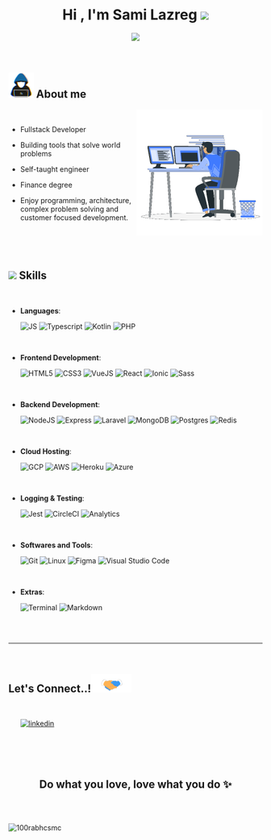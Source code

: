 <h1 align="center"><b>Hi , I'm Sami Lazreg </b><span><img src="https://media.giphy.com/media/hvRJCLFzcasrR4ia7z/giphy.gif" width="35"></span></h1>

<p align="center">
  <a href="https://github.com/DenverCoder1/readme-typing-svg"><img src="https://readme-typing-svg.herokuapp.com?font=Time+New+Roman&color=cyan&size=25&center=true&vCenter=true&width=600&height=100&lines=Passionate+Technologist..&hearts;++;Self-taught+Developer,;Computer+Geek,;Business+Minded,;Active+Learner,;Love+To+Build+Tech..<3"></a>
</p>


<br>

	
## <picture><img src = "https://github.com/xcitic/xcitic/raw/main/images/about_me.gif" width = 50px></picture> **About me**

<picture> <img align="right" src="https://github.com/xcitic/xcitic/raw/main/images/coder.gif" width = 250px></picture>

<br>

- Fullstack Developer

- Building tools that solve world problems 

- Self-taught engineer

- Finance degree

- Enjoy programming, architecture, complex problem solving and customer focused development.


<br>
<br>
<br>


## <img src="https://media2.giphy.com/media/QssGEmpkyEOhBCb7e1/giphy.gif?cid=ecf05e47a0n3gi1bfqntqmob8g9aid1oyj2wr3ds3mg700bl&rid=giphy.gif" width ="25"><b> Skills</b>
<br>

<p align="center">

- **Languages**:
    
    ![JS](https://img.shields.io/badge/JavaScript-F7DF1E?style=for-the-badge&logo=javascript&logoColor=black)
    ![Typescript](https://img.shields.io/badge/TypeScript-007ACC?style=for-the-badge&logo=typescript&logoColor=white)
    ![Kotlin](https://img.shields.io/badge/Kotlin-0095D5?&style=for-the-badge&logo=kotlin&logoColor=white)
    ![PHP](https://img.shields.io/badge/PHP-777BB4?style=for-the-badge&logo=php&logoColor=white)

<br>   
    
- **Frontend Development**:

   ![HTML5](https://img.shields.io/badge/HTML5%20-%23E34F26.svg?style=for-the-badge&logo=html5&logoColor=white)
   ![CSS3](https://img.shields.io/badge/CSS3-1572B6?style=for-the-badge&logo=css3&logoColor=white)
   ![VueJS](https://img.shields.io/badge/Vue.js-35495E?style=for-the-badge&logo=vue.js&logoColor=4FC08D)
   ![React](https://img.shields.io/badge/React-20232A?style=for-the-badge&logo=react&logoColor=61DAFB)
   ![Ionic](https://img.shields.io/badge/Ionic-3880FF?style=for-the-badge&logo=ionic&logoColor=white)
   ![Sass](https://img.shields.io/badge/Sass-CC6699?style=for-the-badge&logo=sass&logoColor=white)
   

<br>

- **Backend Development**:

  ![NodeJS](https://img.shields.io/badge/Node.js-43853D?style=for-the-badge&logo=node.js&logoColor=white)
  ![Express](https://img.shields.io/badge/Express.js-404D59?style=for-the-badge)
  ![Laravel](https://img.shields.io/badge/Laravel-FF2D20?style=for-the-badge&logo=laravel&logoColor=white)
  ![MongoDB](https://img.shields.io/badge/MongoDB-4EA94B?style=for-the-badge&logo=mongodb&logoColor=white)
  ![Postgres](https://img.shields.io/badge/PostgreSQL-316192?style=for-the-badge&logo=postgresql&logoColor=white)
  ![Redis](https://img.shields.io/badge/redis-%23DD0031.svg?&style=for-the-badge&logo=redis&logoColor=white)


<br>

- **Cloud Hosting**:

    ![GCP](https://img.shields.io/badge/Google_Cloud-4285F4?style=for-the-badge&logo=google-cloud&logoColor=white)
    ![AWS](https://img.shields.io/badge/Amazon_AWS-232F3E?style=for-the-badge&logo=amazon-aws&logoColor=white)
    ![Heroku](https://img.shields.io/badge/Heroku-430098?style=for-the-badge&logo=heroku&logoColor=white)
    ![Azure](https://img.shields.io/badge/Microsoft_Azure-0089D6?style=for-the-badge&logo=microsoft-azure&logoColor=white)
    

<br>

- **Logging & Testing**:
    
    ![Jest](https://img.shields.io/badge/Jest-323330?style=for-the-badge&logo=Jest&logoColor=white)
    ![CircleCI](https://img.shields.io/badge/circleci-343434?style=for-the-badge&logo=circleci&logoColor=white)
    ![Analytics](https://img.shields.io/badge/Google%20Analytics-E37400?style=for-the-badge&logo=google%20analytics&logoColor=white)

<br>

- **Softwares and Tools**:

    ![Git](https://img.shields.io/badge/git-%23F05033.svg?style=for-the-badge&logo=git&logoColor=white)
    ![Linux](https://img.shields.io/badge/Linux-FCC624?style=for-the-badge&logo=linux&logoColor=black) 
    ![Figma](https://img.shields.io/badge/Figma-F24E1E?style=for-the-badge&logo=figma&logoColor=white)
    ![Visual Studio Code](https://img.shields.io/badge/VS%20Code-0078d7.svg?style=for-the-badge&logo=visual-studio-code&logoColor=white)

<br>

- **Extras**:

    ![Terminal](https://img.shields.io/badge/Terminal-%23054020?style=for-the-badge&logo=gnu-bash&logoColor=white)
    ![Markdown](https://img.shields.io/badge/markdown-%23000000.svg?style=for-the-badge&logo=markdown&logoColor=white)   


</p>

<br>
<br>

-----

<br>

<!-- DISABLING GITHUBSTATS

## <img src="https://media.giphy.com/media/iY8CRBdQXODJSCERIr/giphy.gif" width="35"><b> Github Stats </b>
<br>

<div align="center">

<a href="https://github.com/xcitic/">
  <img src="https://github-readme-stats.vercel.app/api?username=xcitic&include_all_commits=true&count_private=true&show_icons=true&line_height=20&title_color=7A7ADB&icon_color=2234AE&text_color=D3D3D3&bg_color=0,000000,130F40" width="450"/>
  <img src="https://github-readme-stats.vercel.app/api/top-langs?username=xcitic&show_icons=true&locale=en&layout=compact&line_height=20&title_color=7A7ADB&icon_color=2234AE&text_color=D3D3D3&bg_color=0,000000,130F40" width="450"  alt="xcitic"/>

</a>
</div>

<br>
<br>

-----

<br>
<br>
-->

## <b> Let's Connect..!</b><img src="https://github.com/xcitic/xcitic/raw/main/images/handshake.gif" width ="80">
<br>
<div align='left'>

<ul style="list-style: none;">

<li>
<a href="https://linkedin.com/in/sami-lazreg" target="_blank">
<img src="https://img.shields.io/badge/linkedin: Sami%20Lazreg-%2300acee.svg?color=405DE6&style=for-the-badge&logo=linkedin&logoColor=white" alt=linkedin style="margin-bottom: 5px;"/>
</a>
</li>


<br>

<!--
<li>
<a href="mailto:sami@mail.ecompx.com" target="_blank">
<img src="https://img.shields.io/badge/Mail Me-8B89CC?style=for-the-badge&logo=protonmail&logoColor=white" t=mail style="margin-bottom: 5px;" />
</a>
</li>
-->
	
</ul>
</div>

<br>
<br>

<div align='center'>

## <b>Do what you love, love what you do ✨</b>

</div>
<br>
<br>

<p align="left"> 
<img src="https://komarev.com/ghpvc/?username=xcitic&label=Profile%20views&color=0e75b6&style=flat" alt="100rabhcsmc" /> 
</p>
